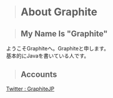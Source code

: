 > # About Graphite

> ## My Name Is **"Graphite"**

ようこそGraphiteへ。Graphiteと申します。<br />
基本的にJavaを書いている人です。

> ## Accounts

<a href = "https://twitter.com/GraphiteJP">Twitter : GraphiteJP</a>
